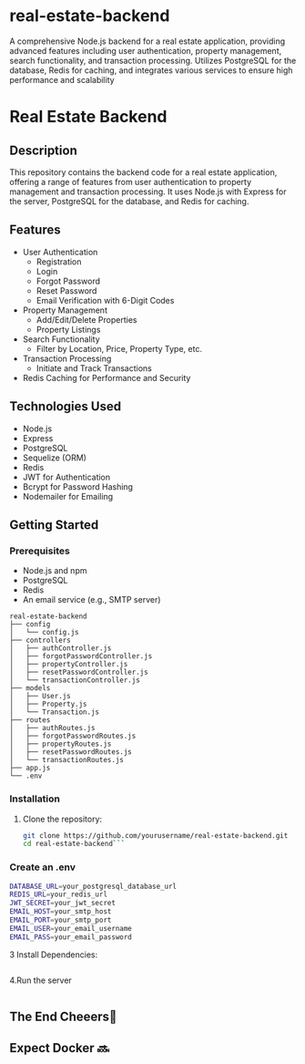 # real-estate-backend
A comprehensive Node.js backend for a real estate application, providing advanced features including user authentication, property management, search functionality, and transaction processing. Utilizes PostgreSQL for the database, Redis for caching, and integrates various services to ensure high performance and scalability
# Real Estate Backend

## Description

This repository contains the backend code for a real estate application, offering a range of features from user authentication to property management and transaction processing. It uses Node.js with Express for the server, PostgreSQL for the database, and Redis for caching.

## Features

- User Authentication
  - Registration
  - Login
  - Forgot Password
  - Reset Password
  - Email Verification with 6-Digit Codes
- Property Management
  - Add/Edit/Delete Properties
  - Property Listings
- Search Functionality
  - Filter by Location, Price, Property Type, etc.
- Transaction Processing
  - Initiate and Track Transactions
- Redis Caching for Performance and Security

## Technologies Used

- Node.js
- Express
- PostgreSQL
- Sequelize (ORM)
- Redis
- JWT for Authentication
- Bcrypt for Password Hashing
- Nodemailer for Emailing

## Getting Started

### Prerequisites

- Node.js and npm
- PostgreSQL
- Redis
- An email service (e.g., SMTP server)

```plaintext
real-estate-backend
├── config
│   └── config.js
├── controllers
│   ├── authController.js
│   ├── forgotPasswordController.js
│   ├── propertyController.js
│   ├── resetPasswordController.js
│   └── transactionController.js
├── models
│   ├── User.js
│   ├── Property.js
│   └── Transaction.js
├── routes
│   ├── authRoutes.js
│   ├── forgotPasswordRoutes.js
│   ├── propertyRoutes.js
│   ├── resetPasswordRoutes.js
│   └── transactionRoutes.js
├── app.js
└── .env
```

### Installation

1. Clone the repository:
   ```bash
   git clone https://github.com/yourusername/real-estate-backend.git
   cd real-estate-backend```

### Create an .env
```bash
DATABASE_URL=your_postgresql_database_url
REDIS_URL=your_redis_url
JWT_SECRET=your_jwt_secret
EMAIL_HOST=your_smtp_host
EMAIL_PORT=your_smtp_port
EMAIL_USER=your_email_username
EMAIL_PASS=your_email_password
```
3 Install Dependencies:
```npm install
```

4.Run the server
```npm start
```

## The End Cheeers👿


## Expect Docker 🔜 
   
